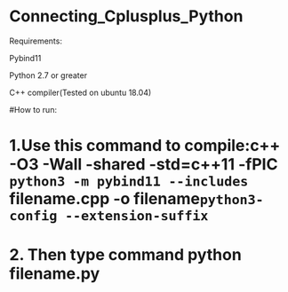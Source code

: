 # Connecting_Cplusplus_Python

Requirements:

Pybind11

Python 2.7 or greater

C++ compiler(Tested on ubuntu 18.04)

#How to run:

# 1.Use this command to compile:c++ -O3 -Wall -shared -std=c++11 -fPIC `python3 -m pybind11 --includes` filename.cpp -o filename`python3-config --extension-suffix`

# 2. Then type command python filename.py

